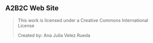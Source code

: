 ## A2B2C Web Site

> This work is licensed under a Creative Commons International License
> 
> Created by: Ana Julia Velez Rueda
>